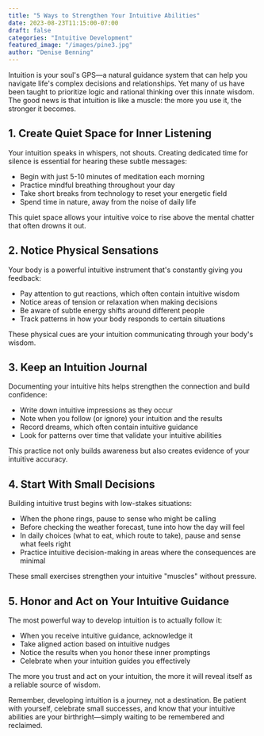 ```yaml
---
title: "5 Ways to Strengthen Your Intuitive Abilities"
date: 2023-08-23T11:15:00-07:00
draft: false
categories: "Intuitive Development"
featured_image: "/images/pine3.jpg"
author: "Denise Benning"
---
```


Intuition is your soul's GPS—a natural guidance system that can help you navigate life's complex decisions and relationships. Yet many of us have been taught to prioritize logic and rational thinking over this innate wisdom. The good news is that intuition is like a muscle: the more you use it, the stronger it becomes.

## 1. Create Quiet Space for Inner Listening

Your intuition speaks in whispers, not shouts. Creating dedicated time for silence is essential for hearing these subtle messages:

- Begin with just 5-10 minutes of meditation each morning
- Practice mindful breathing throughout your day
- Take short breaks from technology to reset your energetic field
- Spend time in nature, away from the noise of daily life

This quiet space allows your intuitive voice to rise above the mental chatter that often drowns it out.

## 2. Notice Physical Sensations

Your body is a powerful intuitive instrument that's constantly giving you feedback:

- Pay attention to gut reactions, which often contain intuitive wisdom
- Notice areas of tension or relaxation when making decisions
- Be aware of subtle energy shifts around different people
- Track patterns in how your body responds to certain situations

These physical cues are your intuition communicating through your body's wisdom.

## 3. Keep an Intuition Journal

Documenting your intuitive hits helps strengthen the connection and build confidence:

- Write down intuitive impressions as they occur
- Note when you follow (or ignore) your intuition and the results
- Record dreams, which often contain intuitive guidance
- Look for patterns over time that validate your intuitive abilities

This practice not only builds awareness but also creates evidence of your intuitive accuracy.

## 4. Start With Small Decisions

Building intuitive trust begins with low-stakes situations:

- When the phone rings, pause to sense who might be calling
- Before checking the weather forecast, tune into how the day will feel
- In daily choices (what to eat, which route to take), pause and sense what feels right
- Practice intuitive decision-making in areas where the consequences are minimal

These small exercises strengthen your intuitive "muscles" without pressure.

## 5. Honor and Act on Your Intuitive Guidance

The most powerful way to develop intuition is to actually follow it:

- When you receive intuitive guidance, acknowledge it
- Take aligned action based on intuitive nudges
- Notice the results when you honor these inner promptings
- Celebrate when your intuition guides you effectively

The more you trust and act on your intuition, the more it will reveal itself as a reliable source of wisdom.

Remember, developing intuition is a journey, not a destination. Be patient with yourself, celebrate small successes, and know that your intuitive abilities are your birthright—simply waiting to be remembered and reclaimed. 